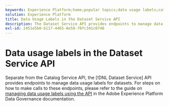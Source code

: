```yaml
---
keywords: Experience Platform;home;popular topics;data usage labels;catalog service
solution: Experience Platform
title: Data Usage Labels in the Dataset Service API
description: The Dataset Service API provides endpoints to manage data usage labels for datasets.
exl-id: 2451e5b0-b117-4465-8e58-70fc341c0748
---
```

# Data usage labels in the Dataset Service API

Separate from the Catalog Service API, the [!DNL Dataset Service] API provides endpoints to manage data usage labels for datasets. For steps on how to make calls to these endpoints, please refer to the guide on [managing data usage labels using the API](../../data-governance/labels/dataset-api.md) in the Adobe Experience Platform Data Governance documentation.
